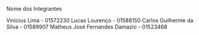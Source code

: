 Nome dos Integrantes

Vinicius Lima - 01572230
Lucas Lourenço - 01588150
Carlos Guilherme da Silva - 01589907
Matheus José Fernandes Damazio - 01523468
